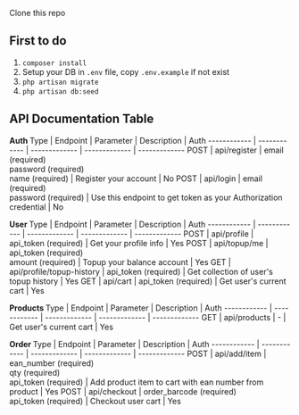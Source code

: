 Clone this repo

## First to do
1. `composer install`
2.  Setup your DB in `.env` file, copy `.env.example` if not exist
3. `php artisan migrate`
4. `php artisan db:seed`

## API Documentation Table

<b> Auth </b>
Type | Endpoint | Parameter | Description | Auth
------------ | ------------ | ------------- | ------------- | -------------
POST | api/register | email (required) <br> password (required) <br> name (required) | Register your account | No
POST | api/login | email (required) <br> password (required) | Use this endpoint to get token as your Authorization credential | No

<b> User </b>
Type | Endpoint | Parameter | Description | Auth
------------ | ------------ | ------------- | ------------- | -------------
POST | api/profile | api_token (required) | Get your profile info | Yes
POST | api/topup/me | api_token (required) <br> amount (required)  | Topup your balance account | Yes
GET | api/profile/topup-history | api_token (required) | Get collection of user's topup history | Yes
GET | api/cart | api_token (required) | Get user's current cart | Yes

<b> Products </b>
Type | Endpoint | Parameter | Description | Auth
------------ | ------------ | ------------- | ------------- | -------------
GET | api/products | - | Get user's current cart | Yes

<b> Order </b>
Type | Endpoint | Parameter | Description | Auth
------------ | ------------ | ------------- | ------------- | -------------
POST | api/add/item | ean_number (required) <br> qty (required) <br> api_token (required) | Add product item to cart with ean number from product | Yes
POST | api/checkout | order_barcode (required) <br> api_token (required) | Checkout user cart | Yes
